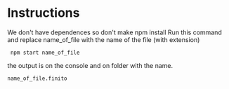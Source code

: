<h1>Instructions</h1>

We don't have dependences so don't make npm install
Run this command and replace name_of_file with the name of the file (with extension)
```
 npm start name_of_file
 ```

 the output is on the console and on folder with the name.
```
name_of_file.finito
```